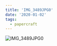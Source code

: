 ```yaml
---
title: 'IMG_3489JPG0'
date: '2020-01-02'
tags:
  - papercraft
---
```


![IMG_3489JPG0](/images/matisse_website_images/IMG_3489JPG0.jpg)
